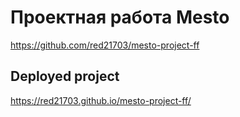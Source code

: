 # Проектная работа Mesto

https://github.com/red21703/mesto-project-ff


## Deployed project

https://red21703.github.io/mesto-project-ff/